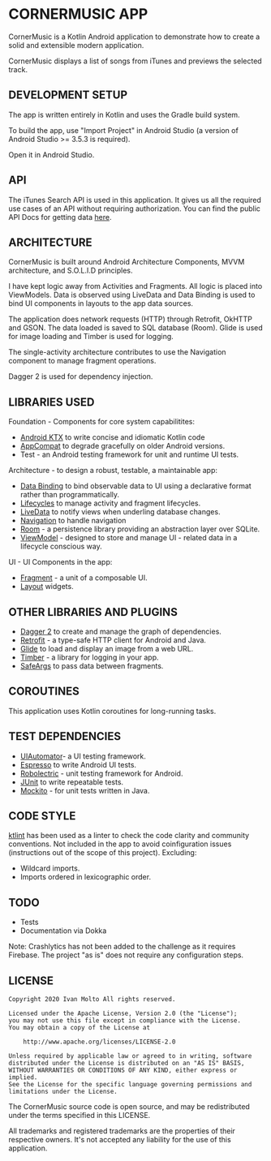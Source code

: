 # CORNERMUSIC APP

CornerMusic is a Kotlin Android application to demonstrate how to create a solid and extensible modern application.

CornerMusic displays a list of songs from iTunes and previews the selected track.


## DEVELOPMENT SETUP
The app is written entirely in Kotlin and uses the Gradle build system.

To build the app, use "Import Project" in Android Studio
(a version of Android Studio >= 3.5.3 is required).

Open it in Android Studio.

## API
The iTunes Search API is used in this application. It gives us all the required use cases of an API without requiring authorization.
You can find the public API Docs for getting data [here](https://affiliate.itunes.apple.com/resources/documentation/itunes-store-web-service-search-api/ ).

## ARCHITECTURE
CornerMusic is built around Android Architecture Components,  MVVM architecture, and S.O.L.I.D principles.

I have kept logic away from Activities and Fragments. All logic is placed into ViewModels.
Data is observed using LiveData and Data Binding is used to bind UI components in layouts to the app data sources.

The application does network requests (HTTP) through Retrofit, OkHTTP and GSON.
The data loaded is saved to SQL database (Room).
Glide is used for image loading and Timber is used for logging.

The single-activity architecture contributes to use the Navigation component to manage fragment operations.

Dagger 2 is used for dependency injection.


## LIBRARIES USED
Foundation - Components for core system capabilitites:
* [Android KTX](https://developer.android.com/kotlin/ktx.html ) to write concise and idiomatic Kotlin code
* [AppCompat](https://developer.android.com/topic/libraries/support-library/packages.html#v7-appcompat ) to degrade gracefully on older Android versions.
* Test - an Android testing framework for unit and runtime UI tests.

Architecture - to design a robust, testable, a maintainable app:
* [Data Binding](https://developer.android.com/topic/libraries/data-binding/ ) to bind observable data to UI using a declarative format rather than programmatically.
* [Lifecycles](https://developer.android.com/topic/libraries/architecture/lifecycle ) to manage activity and fragment lifecycles.
* [LiveData](https://developer.android.com/topic/libraries/architecture/livedata ) to notify views when underling database changes.
* [Navigation](https://developer.android.com/guide/navigation/ ) to handle navigation
* [Room](https://developer.android.com/topic/libraries/architecture/room ) - a persistence library providing an abstraction layer over SQLite.
* [ViewModel](https://developer.android.com/topic/libraries/architecture/viewmodel ) - designed to store and manage UI - related data in a lifecycle conscious way.

UI - UI Components in the app:
* [Fragment](https://developer.android.com/guide/components/fragments ) - a unit of a composable UI.
* [Layout](https://developer.android.com/guide/topics/ui/declaring-layout ) widgets.


## OTHER LIBRARIES AND PLUGINS
* [Dagger 2](https://dagger.dev/ ) to create and manage the graph of dependencies.
* [Retrofit](https://github.com/square/retrofit ) - a type-safe HTTP client for Android and Java.
* [Glide](https://github.com/bumptech/glide ) to load and display an image from a web URL.
* [Timber](https://github.com/JakeWharton/timber ) - a library for logging in your app.
* [SafeArgs](https://developer.android.com/guide/navigation/navigation-pass-data ) to pass data between fragments.


## COROUTINES
This application uses Kotlin coroutines for long-running tasks.

## TEST DEPENDENCIES
* [UIAutomator](https://developer.android.com/training/testing/ui-automator )- a UI testing framework.
* [Espresso](https://developer.android.com/training/testing/espresso ) to write Android UI tests.
* [Robolectric](https://github.com/robolectric/robolectric ) - unit testing framework for Android.
* [JUnit](https://github.com/junit-team/junit4 ) to write repeatable tests.
* [Mockito](https://github.com/nhaarman/mockito-kotlin ) - for unit tests written in Java.


## CODE STYLE
[ktlint](https://ktlint.github.io/ ) has been used as a linter to check the code clarity and community conventions.
Not included in the app to avoid coinfiguration issues (instructions out of the scope of this project).
Excluding:
* Wildcard imports.
* Imports ordered in lexicographic order.


## TODO
* Tests
* Documentation via Dokka

Note: Crashlytics has not been added to the challenge as it requires Firebase.
The project "as is" does not require any configuration steps.


## LICENSE
```
Copyright 2020 Ivan Molto All rights reserved.

Licensed under the Apache License, Version 2.0 (the "License");
you may not use this file except in compliance with the License.
You may obtain a copy of the License at

    http://www.apache.org/licenses/LICENSE-2.0

Unless required by applicable law or agreed to in writing, software
distributed under the License is distributed on an "AS IS" BASIS,
WITHOUT WARRANTIES OR CONDITIONS OF ANY KIND, either express or implied.
See the License for the specific language governing permissions and
limitations under the License.
```
The CornerMusic source code is open source, and may be redistributed under the terms specified in this LICENSE.

All trademarks and registered trademarks are the properties of their respective owners.
It's not accepted any liability for the use of this application.
